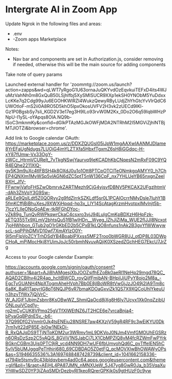 # Intergrate AI in Zoom App

Update Ngrok in the following files and areas:
- .env
- -Zoom apps Marketplace 

Notes: 
- Nav bar and components are set in Authorization.js, consider removing if needed, otherwise this will be the main source for adding components


Take note of query params

Launched external handler for 
'zoommtg://zoom.us/launch?action=zapps&wd=qLWT7yRgoG1U63ornaJuQKYvdOzEqvkuiTEFxD4its4WJuMzVahNh0m8GxQuB50LSjhlfbj5XySMISUCR9XXp1ekSH0YNObM5YuDdxxLcKKe7q2Cdg99yJu6EGOHKWlRZI4WukzQewyRByLUdjZhYhGtcYvVlrQdC6UWOtloF-mS2ii0A8RO5D5khO5IpxOkosUVFV2H3vk2zUECd9IKl-Gz1P0BgsbSy7sIi_KGD2V3e17eg3H9ILo93rvW0M2Kx_0Do2O6q59IqbWHzPNpU-I1ySL-oYApqs8OlA.NQ9b-ISoC3mknmKy&confid=dGlkPTAzMGJkOWFjMDA2NTRhM2I5MGViZjhlNTBjMTJlOTZi&browser=chrome'.

Add link to Google calendar OAuth:
https://marketplace.zoom.us/z/DDXZQUGsI05iJpW1mgAAXwIAANMJDIame8YrEFaUgNdugs7LUOjG4jmYLZTXfa5HbxfTgxmZ6sH8iGGdqc-H-xY87fUmw-Vx33OgY-zWCc_HtrmVCURelt_7vTkgNSwjYaurvq9IeKCADhKbCNqesN2mRxF09C9YQR4EQhe2211XlQ-gv5K3m9uXc4tlFBSH4k8OXdJ0u1o1Ott8PTCpOTCITeONmkgoAMYY0_h7ChEP4QNXlm1MyWSp5vlAGN6dZC5ptT5nW136CpF_nx7YHLUeYB65nxgnZeeIBXH_JfV-FFwrwjVafoFHSZwObmrvkZARTMezh9CjG4yjsvfDBNV5PKCAX2UFgzlhtmV-dAh3ZhVqY3G9Sw-aRLEe9QslLdt5Z0QORvy2g9fdZlrrkSZKLdf5sr0L1PCAIOcrrNMyDsle7IuhY1B5fmKCffjBiBhuXesJ9XWXjHpqd-hp3x_LlY14ScAtagKrzmHvotpxIMvlnjt5b-7IczYLlIeONoGoAEw-tkRFGhDYoc-vZk89g_TunQvRWPkqwrCkaC4csxro3vjJ94LulgCmKpBDXzH6HpFzk-aETQ355Tx9XLmV2bhtsQu51fB1wIHDn__Wyeg_IZhJjZiMa_WUE2fIJJI8Ncxot7joHWhbon_GTub2gO1rGKbED2b5CPxB1kLQO8nfuns1nAk2B3gvYfWWwywscL-sqPPihDMVD10wf7XmAYlzO0Y-9I5mFIpVoZCYTrhDSdYB4BoablPXxss5MF2Troo0bWGR8UJ_otDP8L03DWpCHoA_mPjMocHkj8YUimJoJc50rbmhNvuvAQjiK0XSzedZGchHEG7EkcU7JrZg

Access to your Google calendar Example: 

https://accounts.google.com/signin/oauth/consent?authuser=1&part=AJi8hAMgesjXbJOOZsjfhEZoBk0aeRl1NeHp29mgd78QC_AQAD2CBIhv4i2R4ap_hcItBWCD_royQijfFmibAN-BHpilJjUPyY8ojo2M8a_-EgcTyGUANH4NpXTogmAheHVph7Bb0E8jIBoWR8tVwGjJzJO49j2lA9Tm8c6a8K_BaR1TapyrIG8pT6NQJP6vR7bmaKDOaGxviZk1QS7X9XQCoUhlYkeuUn3hzvTfWx7jQiVrC-W_AJGjF1JbjmZsbnr8KsOBwWZ_ShmiQaOcd8jXg8H6ly7Ucyx1Xk0nqZzibUONLouiVCpd1y-rg2mCyCUK8VPmq25gVTfXIWEtNZ6JT2HCE6e7vrcaBnja4-bPvaGqBPdnE5v_-b6-37Q99DfG2Vnmlr0Jk4tsENEiu28NSRE7aw4KXzjV59gR4RF9c3wEiKYU0Dk7rm1ylt22dP85E-bi0w1NEkDi-B_RxQAJqDS9TTjNTpKDM2ur3WRmv1mL9DKVoJ0NJm4VmfGMOUhEGSRzn6ORsDzSzp2C5vAQiS_8GViV1NSJabCi7LX1CbMPZlQ8vM4fcRZWmFwPYrkBGknCGBm3Ujs0PTC9jR_vcd4NN9DH7wUF6fbUmvohQd6C_pvTffeIEN5hC5ylV5bUMJggqPeTHhiri680_69CDBDAO5Z0etFQ_qcMOVXIwBhOWAWyOPs&as=S1946635536%3A1697488487428739&client_id=1041662158336-st794le5tsmv9c43jbldqvbem4ad0c64.apps.googleusercontent.com&theme=glif&pli=1&rapt=AEjHL4PA87JMN_nMNXUeW_5J47yg8GwR0Ja_b35VqaXuYhWwSDZ0YP3jZAqSMDrDezbyRI1keoRQrerGPKjk0s9gtHUzF0c9yw

